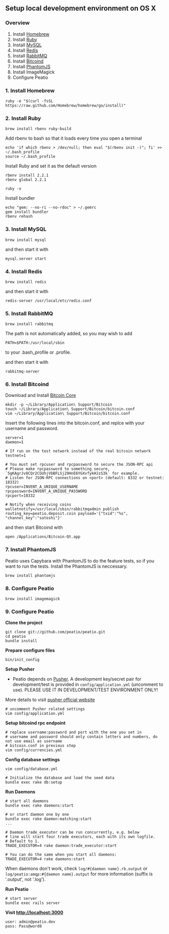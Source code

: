 Setup local development environment on OS X
-------------------------------------

### Overview

1. Install [Homebrew](http://brew.sh/)
2. Install [Ruby](https://www.ruby-lang.org/en/)
3. Install [MySQL](http://www.mysql.com/)
4. Install [Redis](http://redis.io/)
5. Install [RabbitMQ](https://www.rabbitmq.com/)
6. Install [Bitcoind](https://en.bitcoin.it/wiki/Bitcoind)
7. Install [PhantomJS](http://phantomjs.org/)
8. Install ImageMagick
9. Configure Peatio

### 1. Install Homebrew

    ruby -e "$(curl -fsSL https://raw.github.com/Homebrew/homebrew/go/install)"

### 2. Install Ruby

    brew install rbenv ruby-build

Add rbenv to bash so that it loads every time you open a terminal

    echo 'if which rbenv > /dev/null; then eval "$(rbenv init -)"; fi' >> ~/.bash_profile
    source ~/.bash_profile

Install Ruby and set it as the default version

    rbenv install 2.2.1
    rbenv global 2.2.1

    ruby -v

Install bundler

    echo "gem: --no-ri --no-rdoc" > ~/.gemrc
    gem install bundler
    rbenv rehash

### 3. Install MySQL

    brew install mysql

and then start it with

    mysql.server start

### 4. Install Redis

    brew install redis

and then start it with

    redis-server /usr/local/etc/redis.conf

### 5. Install RabbitMQ

    brew install rabbitmq
    
The path is not automatically added, so you may wish to add
 
    PATH=$PATH:/usr/local/sbin 
 
to your .bash_profile or .profile.

and then start it with

    rabbitmq-server

### 6. Install Bitcoind

Download and Install [Bitcoin Core](http://bitcoin.org/en/download)

    mkdir -p ~/Library/Application\ Support/Bitcoin
    touch ~/Library/Application\ Support/Bitcoin/bitcoin.conf
    vim ~/Library/Application\ Support/Bitcoin/bitcoin.conf

Insert the following lines into the bitcoin.conf, and replce with your username and password.

    server=1
    daemon=1

    # If run on the test network instead of the real bitcoin network
    testnet=1

    # You must set rpcuser and rpcpassword to secure the JSON-RPC api
    # Please make rpcpassword to something secure, `5gKAgrJv8CQr2CGUhjVbBFLSj29HnE6YGXvfykHJzS3k` for example.
    # Listen for JSON-RPC connections on <port> (default: 8332 or testnet: 18332)
    rpcuser=INVENT_A_UNIQUE_USERNAME
    rpcpassword=INVENT_A_UNIQUE_PASSWORD
    rpcport=18332

    # Notify when receiving coins
    walletnotify=/usr/local/sbin/rabbitmqadmin publish routing_key=peatio.deposit.coin payload='{"txid":"%s", "channel_key":"satoshi"}'

and then start Bitcoind with

    open /Applications/Bitcoin-Qt.app

### 7. Install PhantomJS

Peatio uses Capybara with PhantomJS to do the feature tests, so if you want to run the tests. Install the PhantomJS is neccessary.

    brew install phantomjs

### 8. Configure Peatio

    brew install imagemagick

### 9. Configure Peatio

**Clone the project**

    git clone git://github.com/peatio/peatio.git
    cd peatio
    bundle install

**Prepare configure files**

    bin/init_config

**Setup Pusher**

* Peatio depends on [Pusher](http://pusher.com). A development key/secret pair for development/test is provided in `config/application.yml` (uncomment to use). PLEASE USE IT IN DEVELOPMENT/TEST ENVIRONMENT ONLY!

More details to visit [pusher official website](http://pusher.com)

    # uncomment Pusher related settings
    vim config/application.yml

**Setup bitcoind rpc endpoint**

    # replace username:password and port with the one you set in
    # username and password should only contain letters and numbers, do not use email as username
    # bitcoin.conf in previous step
    vim config/currencies.yml

**Config database settings**

    vim config/database.yml

    # Initialize the database and load the seed data
    bundle exec rake db:setup

**Run Daemons**

    # start all daemons
    bundle exec rake daemons:start

    # or start daemon one by one
    bundle exec rake daemon:matching:start
    ...

    # Daemon trade_executor can be run concurrently, e.g. below
    # line will start four trade executors, each with its own logfile.
    # Default to 1.
    TRADE_EXECUTOR=4 rake daemon:trade_executor:start

    # You can do the same when you start all daemons:
    TRADE_EXECUTOR=4 rake daemons:start

When daemons don't work, check `log/#{daemon name}.rb.output` or `log/peatio:amqp:#{daemon name}.output` for more information (suffix is '.output', not '.log').

**Run Peatio**

    # start server
    bundle exec rails server

**Visit [http://localhost:3000](http://localhost:3000)**

    user: admin@peatio.dev
    pass: Pass@word8
